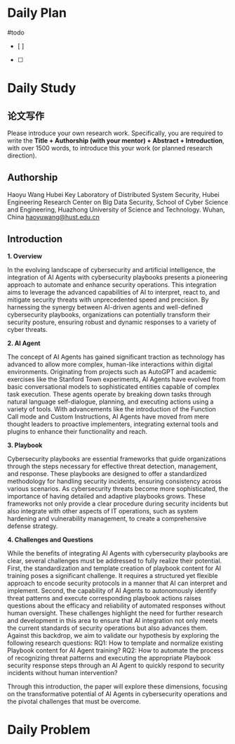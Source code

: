 # Daily Plan
#todo
- [ ] 
- [ ] 
# Daily Study
## 论文写作
Please introduce your own research work. Specifically, you are required to write the **Title + Authorship (with your mentor) + Abstract + Introduction**, with over 1500 words, to introduce this your work (or planned research direction).

## Authorship
Haoyu Wang
Hubei Key Laboratory of Distributed System Security,
Hubei Engineering Research Center on Big Data Security,
School of Cyber Science and Engineering, Huazhong
University of Science and Technology.
Wuhan, China
haoyuwang@hust.edu.cn

## Introduction
**1. Overview**

In the evolving landscape of cybersecurity and artificial intelligence, the integration of AI Agents with cybersecurity playbooks presents a pioneering approach to automate and enhance security operations. This integration aims to leverage the advanced capabilities of AI to interpret, react to, and mitigate security threats with unprecedented speed and precision. By harnessing the synergy between AI-driven agents and well-defined cybersecurity playbooks, organizations can potentially transform their security posture, ensuring robust and dynamic responses to a variety of cyber threats.

**2. AI Agent**

The concept of AI Agents has gained significant traction as technology has advanced to allow more complex, human-like interactions within digital environments. Originating from projects such as AutoGPT and academic exercises like the Stanford Town experiments, AI Agents have evolved from basic conversational models to sophisticated entities capable of complex task execution. These agents operate by breaking down tasks through natural language self-dialogue, planning, and executing actions using a variety of tools. With advancements like the introduction of the Function Call mode and Custom Instructions, AI Agents have moved from mere thought leaders to proactive implementers, integrating external tools and plugins to enhance their functionality and reach.

**3. Playbook**

Cybersecurity playbooks are essential frameworks that guide organizations through the steps necessary for effective threat detection, management, and response. These playbooks are designed to offer a standardized methodology for handling security incidents, ensuring consistency across various scenarios. As cybersecurity threats become more sophisticated, the importance of having detailed and adaptive playbooks grows. These frameworks not only provide a clear procedure during security incidents but also integrate with other aspects of IT operations, such as system hardening and vulnerability management, to create a comprehensive defense strategy.

**4. Challenges and Questions**

While the benefits of integrating AI Agents with cybersecurity playbooks are clear, several challenges must be addressed to fully realize their potential. First, the standardization and template creation of playbook content for AI training poses a significant challenge. It requires a structured yet flexible approach to encode security protocols in a manner that AI can interpret and implement. Second, the capability of AI Agents to autonomously identify threat patterns and execute corresponding playbook actions raises questions about the efficacy and reliability of automated responses without human oversight. These challenges highlight the need for further research and development in this area to ensure that AI integration not only meets the current standards of security operations but also advances them.
Against this backdrop, we aim to validate our hypothesis by exploring the following research questions:
RQ1: How to template and normalize existing Playbook content for AI Agent training?
RQ2: How to automate the process of recognizing threat patterns and executing the appropriate Playbook security response steps through an AI Agent to quickly respond to security incidents without human intervention?

Through this introduction, the paper will explore these dimensions, focusing on the transformative potential of AI Agents in cybersecurity operations and the pivotal challenges that must be overcome.

# Daily Problem
